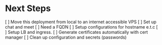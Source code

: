 # Next Steps

[ ] Move this deployment from local to an internet accessible VPS
[ ] Set up chat and meet
  [ ] Need a FQDN
[ ] Setup configurations for hostname e.t.c
[ ] Setup LB and ingress.
[ ] Generate certificates automatically with cert manager
[ ] Clean up configuration and secrets (passwords) 
